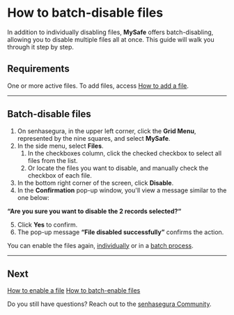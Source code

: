 # How to batch-disable files

In addition to individually disabling files, **MySafe** offers batch-disabling, allowing you to disable multiple files all at once. This guide will walk you through it step by step.

## Requirements
One or more active files. To add files, access
[How to add a file](/v3-32/docs/mysafe-files-add).

* * *

## Batch-disable files

1. On senhasegura, in the upper left corner, click the **Grid Menu**, represented by the nine squares, and select **MySafe**.
2. In the side menu, select **Files**.
    1. In the checkboxes column, click the checked checkbox to select all files from the list.
    2. Or locate the files you want to disable, and manually check the checkbox of each file.
3. In the bottom right corner of the screen, click **Disable**.
4. In the **Confirmation** pop-up window, you'll view a message similar to the one below:

**“Are you sure you want to disable the 2 records selected?“**

5. Click **Yes** to confirm.
6. The pop-up message **“File disabled successfully”** confirms the action.


You can enable the files again, [individually](/v3-32/docs/mysafe-files-enable) or in a [batch process](/v3-32/docs/mysafe-files-batch-enable).
***

## Next

[How to enable a file](/v3-32/docs/mysafe-files-enable)
[How to batch-enable files](/v3-32/docs/mysafe-files-batch-enable)


Do you still have questions? Reach out to the [senhasegura Community](https://community.senhasegura.io/).
